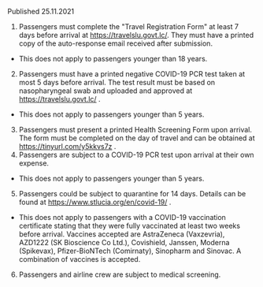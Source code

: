 Published 25.11.2021
1. Passengers must complete the "Travel Registration Form" at least 7 days before arrival at <a href="https://travelslu.govt.lc/">https://travelslu.govt.lc/</a>. They must have a printed copy of the auto-response email received after submission.
- This does not apply to passengers younger than 18 years.
2. Passengers must have a printed negative COVID-19 PCR test taken at most 5 days before arrival. The test result must be based on nasopharyngeal swab and uploaded and approved at <a href="https://travelslu.govt.lc/">https://travelslu.govt.lc/</a> .
- This does not apply to passengers younger than 5 years.
3. Passengers must present a printed Health Screening Form upon arrival. The form must be completed on the day of travel and can be obtained at <a href="https://tinyurl.com/y5kkvs7z">https://tinyurl.com/y5kkvs7z</a> .
4. Passengers are subject to a COVID-19 PCR test upon arrival at their own expense.
- This does not apply to passengers younger than 5 years.
5. Passengers could be subject to quarantine for 14 days. Details can be found at <a href="https://www.stlucia.org/en/covid-19/">https://www.stlucia.org/en/covid-19/</a> .
- This does not apply to passengers with a COVID-19 vaccination certificate stating that they were fully vaccinated at least two weeks before arrival. Vaccines accepted are AstraZeneca (Vaxzevria), AZD1222 (SK Bioscience Co Ltd.), Covishield, Janssen, Moderna (Spikevax), Pfizer-BioNTech (Comirnaty), Sinopharm and Sinovac. A combination of vaccines is accepted.
6. Passengers and airline crew are subject to medical screening.